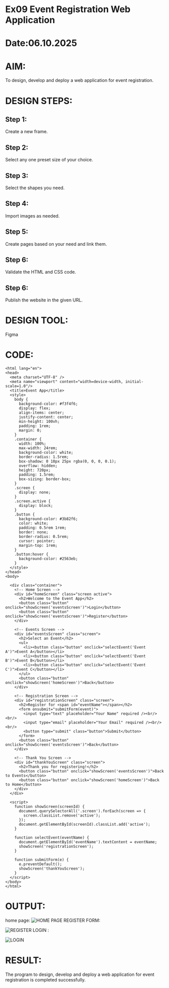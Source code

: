 # Ex09 Event Registration Web Application
# Date:06.10.2025
# AIM:
To design, develop and deploy a web application for event registration.

# DESIGN STEPS:
## Step 1:
Create a new frame.

## Step 2:
Select any one preset size of your choice.

## Step 3:
Select the shapes you need.

## Step 4:
Import images as needed.

## Step 5:
Create pages based on your need and link them.

## Step 6:
Validate the HTML and CSS code.

## Step 6:
Publish the website in the given URL.

# DESIGN TOOL:
Figma

# CODE:
```<!DOCTYPE html>
<html lang="en">
<head>
  <meta charset="UTF-8" />
  <meta name="viewport" content="width=device-width, initial-scale=1.0"/>
  <title>Event App</title>
  <style>
    body {
      background-color: #f3f4f6;
      display: flex;
      align-items: center;
      justify-content: center;
      min-height: 100vh;
      padding: 1rem;
      margin: 0;
    }
    .container {
      width: 100%;
      max-width: 24rem;
      background-color: white;
      border-radius: 1.5rem;
      box-shadow: 0 10px 25px rgba(0, 0, 0, 0.1);
      overflow: hidden;
      height: 720px;
      padding: 1.5rem;
      box-sizing: border-box;
    }
    .screen {
      display: none;
    }
    .screen.active {
      display: block;
    }
    .button {
      background-color: #3b82f6;
      color: white;
      padding: 0.5rem 1rem;
      border: none;
      border-radius: 0.5rem;
      cursor: pointer;
      margin-top: 1rem;
    }
    .button:hover {
      background-color: #2563eb;
    }
  </style>
</head>
<body>

  <div class="container">
    <!-- Home Screen -->
    <div id="homeScreen" class="screen active">
      <h2>Welcome to the Event App</h2>
      <button class="button" onclick="showScreen('eventsScreen')">Login</button>
      <button class="button" onclick="showScreen('eventsScreen')">Register</button>
    </div>

    <!-- Events Screen -->
    <div id="eventsScreen" class="screen">
      <h2>Select an Event</h2>
      <ul>
        <li><button class="button" onclick="selectEvent('Event A')">Event A</button></li>
        <li><button class="button" onclick="selectEvent('Event B')">Event B</button></li>
        <li><button class="button" onclick="selectEvent('Event C')">Event C</button></li>
      </ul>
      <button class="button" onclick="showScreen('homeScreen')">Back</button>
    </div>

    <!-- Registration Screen -->
    <div id="registrationScreen" class="screen">
      <h2>Register for <span id="eventName"></span></h2>
      <form onsubmit="submitForm(event)">
        <input type="text" placeholder="Your Name" required /><br/><br/>
        <input type="email" placeholder="Your Email" required /><br/><br/>
        <button type="submit" class="button">Submit</button>
      </form>
      <button class="button" onclick="showScreen('eventsScreen')">Back</button>
    </div>

    <!-- Thank You Screen -->
    <div id="thankYouScreen" class="screen">
      <h2>Thank you for registering!</h2>
      <button class="button" onclick="showScreen('eventsScreen')">Back to Events</button>
      <button class="button" onclick="showScreen('homeScreen')">Back to Home</button>
    </div>
  </div>

  <script>
    function showScreen(screenId) {
      document.querySelectorAll('.screen').forEach(screen => {
        screen.classList.remove('active');
      });
      document.getElementById(screenId).classList.add('active');
    }

    function selectEvent(eventName) {
      document.getElementById('eventName').textContent = eventName;
      showScreen('registrationScreen');
    }

    function submitForm(e) {
      e.preventDefault();
      showScreen('thankYouScreen');
    }
  </script>
</body>
</html>
```

# OUTPUT:
home page:
![HOME PAGE](<Screenshot (55).png>)
REGISTER FORM:

![REGISTER](<Screenshot (56).png>)
LOGIN :

![LOGIN](<Screenshot (57).png>)



# RESULT:
The program to design, develop and deploy a web application for event registration is completed successfully.
